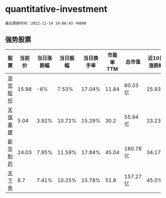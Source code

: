 # quantitative-investment

`最后更新时间：2022-11-14 14:08:43 +0800`

## 强势股票

|股票|当前价|当日涨跌幅|当日振幅|当日换手率|市盈率TTM|总市值|近10日涨跌幅|
|----|----|----|----|----|----|----|----|
|[浙农股份](https://xueqiu.com/S/SZ002758)|15.98|-6%|7.53%|17.04%|11.84|80.33亿|25.93%|
|[天保基建](https://xueqiu.com/S/SZ000965)|5.04|3.92%|10.72%|15.29%|30.2|55.94亿|23.23%|
|[新华制药](https://xueqiu.com/S/SZ000756)|24.03|7.95%|11.59%|17.84%|45.04|160.78亿|34.17%|
|[天下秀](https://xueqiu.com/S/SH600556)|8.7|7.41%|10.25%|15.78%|51.8|157.27亿|45.0%|
